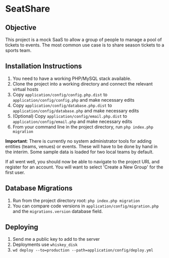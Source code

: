 # SeatShare

## Objective

This project is a mock SaaS to allow a group of people to manage a pool of tickets to events. The most common use case is to share season tickets to a sports team.

## Installation Instructions

1. You need to have a working PHP/MySQL stack available.
2. Clone the project into a working directory and connect the relevant virtual hosts
3. Copy `application/config/config.php.dist` to `application/config/config.php` and make necessary edits
4. Copy `application/config/database.php.dist` to `application/config/database.php` and make necessary edits
5. (Optional) Copy `application/config/email.php.dist` to `application/config/email.php` and make necessary edits
6. From your command line in the project directory, run `php index.php migration`

**Important**: There is currently no system administrator tools for adding entities (teams, venues) or events. These will have to be done by hand in the interim. Some sample data is loaded for two local teams by default.

If all went well, you should now be able to navigate to the project URL and register for an account. You will want to select 'Create a New Group' for the first user.

## Database Migrations

1. Run from the project directory root: `php index.php migration`
2. You can compare code versions in `application/config/migration.php` and the `migrations.version` database field.

## Deploying

1. Send me a public key to add to the server
2. Deployments use `whiskey_disk`
3. `wd deploy --to=production --path=application/config/deploy.yml`